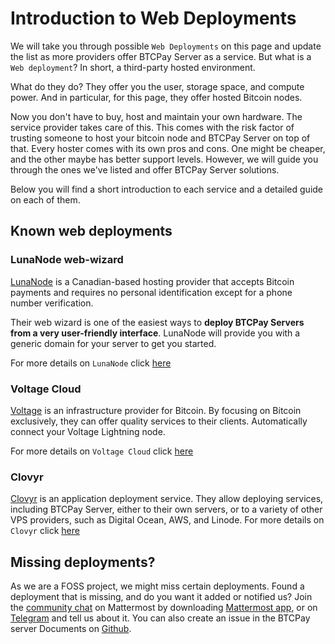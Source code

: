 # Introduction to Web Deployments

We will take you through possible `Web Deployments` on this page and update the list as more providers offer BTCPay Server as a service.
But what is a `Web deployment`?
In short, a third-party hosted environment.

What do they do? They offer you the user, storage space, and compute power.
And in particular, for this page, they offer hosted Bitcoin nodes.

Now you don't have to buy, host and maintain your own hardware. The service provider takes care of this.
This comes with the risk factor of trusting someone to host your bitcoin node and BTCPay Server on top of that.
Every hoster comes with its own pros and cons. One might be cheaper, and the other maybe has better support levels.
However, we will guide you through the ones we've listed and offer BTCPay Server solutions.

Below you will find a short introduction to each service and a detailed guide on each of them.

## Known web deployments

### LunaNode web-wizard

[LunaNode](https://www.lunanode.com/) is a Canadian-based hosting provider that accepts Bitcoin payments and requires no personal identification except for a phone number verification.

Their web wizard is one of the easiest ways to **deploy BTCPay Servers from a very user-friendly interface**.
LunaNode will provide you with a generic domain for your server to get you started.

For more details on `LunaNode` click [here](./LunaNode.md)

### Voltage Cloud

[Voltage](https://www.voltage.cloud) is an infrastructure provider for Bitcoin.
By focusing on Bitcoin exclusively, they can offer quality services to their clients.
Automatically connect your Voltage Lightning node.

For more details on `Voltage Cloud` click [here](./voltagecloud.md)

### Clovyr

[Clovyr](https://clovyr.app/) is an application deployment service.
They allow deploying services, including BTCPay Server, either to their own servers, or to a variety of other VPS providers, such as Digital Ocean, AWS, and Linode.
For more details on `Clovyr` click [here](./Clovyr.md)

## Missing deployments?

As we are a FOSS project, we might miss certain deployments.
Found a deployment that is missing, and do you want it added or notified us?
Join the [community chat](https://chat.btcpayserver.org/) on Mattermost by downloading [Mattermost app](https://mattermost.com/download/), or on [Telegram](https://t.me/btcpayserver) and tell us about it.
You can also create an issue in the BTCPay server Documents on [Github](https://github.com/btcpayserver/btcpayserver-doc/issues).
